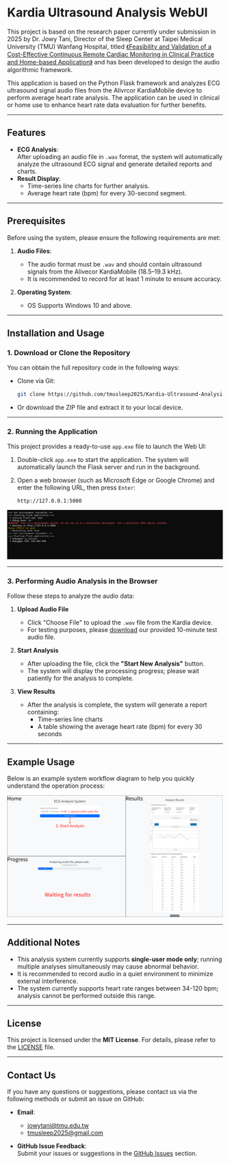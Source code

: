 # Kardia Ultrasound Analysis WebUI

This project is based on the research paper currently under submission in 2025 by Dr. Jowy Tani, Director of the Sleep Center at Taipei Medical University (TMU) Wanfang Hospital, titled [《Feasibility and Validation of a Cost-Effective Continuous Remote Cardiac Monitoring in Clinical Practice and Home-based Application》](#) and has been developed to design the audio algorithmic framework.

This application is based on the Python Flask framework and analyzes ECG ultrasound signal audio files from the Alivrcor KardiaMobile device to perform average heart rate analysis. The application can be used in clinical or home use to enhance heart rate data evaluation for further benefits.

---

## Features

- **ECG Analysis**:  
   After uploading an audio file in `.wav` format, the system will automatically analyze the ultrasound ECG signal and generate detailed reports and charts.
- **Result Display**:  
   - Time-series line charts for further analysis.
   - Average heart rate (bpm) for every 30-second segment.

---

## Prerequisites

Before using the system, please ensure the following requirements are met:

1. **Audio Files**:  
   - The audio format must be `.wav` and should contain ultrasound signals from the Alivecor KardiaMobile (18.5–19.3 kHz).  
   - It is recommended to record for at least 1 minute to ensure accuracy.

2. **Operating System**:  
   - OS Supports Windows 10 and above.

---

## Installation and Usage

### 1. Download or Clone the Repository

You can obtain the full repository code in the following ways:

- Clone via Git:

   ```bash
   git clone https://github.com/tmusleep2025/Kardia-Ultrasound-Analysis-WebUI.git
   ```

- Or download the ZIP file and extract it to your local device.

---

### 2. Running the Application

This project provides a ready-to-use `app.exe` file to launch the Web UI:

1. Double-click `app.exe` to start the application. The system will automatically launch the Flask server and run in the background.
2. Open a web browser (such as Microsoft Edge or Google Chrome) and enter the following URL, then press `Enter`:

   ```
   http://127.0.0.1:5000
   ```

![System Startup Illustration](https://github.com/tmusleep2025/Kardia-Ultrasound-Analysis-WebUI/blob/main/images/System_Startup_Successful.png)

---

### 3. Performing Audio Analysis in the Browser

Follow these steps to analyze the audio data:

1. **Upload Audio File**  
   - Click "Choose File" to upload the `.wav` file from the Kardia device.  
   - For testing purposes, please [download](https://github.com/tmusleep2025/Kardia-Ultrasound-Analysis-WebUI/blob/main/Flask/audio_files/example_audio_10min.wav) our provided 10-minute test audio file.

2. **Start Analysis**  
   - After uploading the file, click the **"Start New Analysis"** button.  
   - The system will display the processing progress; please wait patiently for the analysis to complete.

3. **View Results**  
   - After the analysis is complete, the system will generate a report containing:  
      - Time-series line charts  
      - A table showing the average heart rate (bpm) for every 30 seconds

---

## Example Usage

Below is an example system workflow diagram to help you quickly understand the operation process:

![System Workflow Illustration](https://github.com/tmusleep2025/Kardia-Ultrasound-Analysis-WebUI/blob/main/images/Page_Description.png)

---

## Additional Notes

- This analysis system currently supports **single-user mode only**; running multiple analyses simultaneously may cause abnormal behavior.
- It is recommended to record audio in a quiet environment to minimize external interference.
- The system currently supports heart rate ranges between 34-120 bpm; analysis cannot be performed outside this range.

---

## License

This project is licensed under the **MIT License**. For details, please refer to the [LICENSE](LICENSE) file.

---

## Contact Us

If you have any questions or suggestions, please contact us via the following methods or submit an issue on GitHub:

- **Email**:  
   - [jowytani@tmu.edu.tw](mailto:jowytani@tmu.edu.tw)  
   - [tmusleep2025@gmail.com](mailto:tmusleep2025@gmail.com)

- **GitHub Issue Feedback**:  
   Submit your issues or suggestions in the [GitHub Issues](https://github.com/tmusleep2025/Kardia-Ultrasound-Analysis-WebUI/issues) section.

